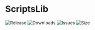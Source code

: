 # ScriptsLib
![Release](https://img.shields.io/github/release-pre/Milkenm/ScriptsLib.svg?style=flat-square)
![Downloads](https://img.shields.io/github/downloads/Milkenm/ScriptsLib/total.svg?style=flat-square)
![Issues](https://img.shields.io/github/issues/Milkenm/ScriptsLib.svg?style=flat-square)
![Size](https://img.shields.io/github/repo-size/Milkenm/ScriptsLib.svg?style=flat-square)
